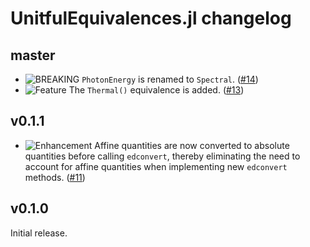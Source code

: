# UnitfulEquivalences.jl changelog

## master

* ![BREAKING](https://img.shields.io/badge/-BREAKING-red) `PhotonEnergy` is renamed to `Spectral`. ([#14](https://github.com/sostock/UnitfulEquivalences.jl/pull/14))
* ![Feature](https://img.shields.io/badge/-feature-green) The `Thermal()` equivalence is added. ([#13](https://github.com/sostock/UnitfulEquivalences.jl/pull/13))

## v0.1.1

* ![Enhancement](https://img.shields.io/badge/-enhancement-blue) Affine quantities are now converted to absolute quantities before calling `edconvert`, thereby eliminating the need to account for affine quantities when implementing new `edconvert` methods. ([#11](https://github.com/sostock/UnitfulEquivalences.jl/pull/11))

## v0.1.0

Initial release.
